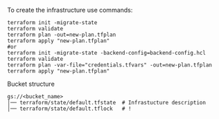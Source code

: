 To create the infrastructure use commands:

```
terraform init -migrate-state
terraform validate
terraform plan -out=new-plan.tfplan
terraform apply "new-plan.tfplan"
#or
terraform init -migrate-state -backend-config=backend-config.hcl
terraform validate
terraform plan -var-file="credentials.tfvars" -out=new-plan.tfplan
terraform apply "new-plan.tfplan"
```

Bucket structure

```
gs://<bucket_name>
│── terraform/state/default.tfstate  # Infrastucture description
│── terraform/state/default.tflock   # !
```